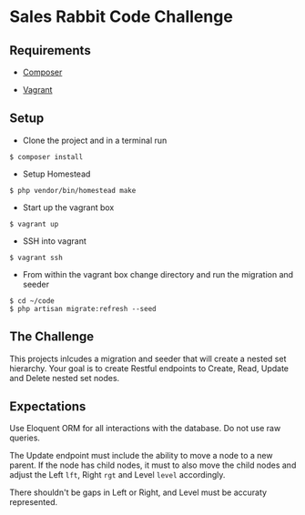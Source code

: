 # Sales Rabbit Code Challenge

## Requirements

* [Composer](https://getcomposer.org/)

* [Vagrant](https://www.vagrantup.com/)

## Setup

* Clone the project and in a terminal run
```
$ composer install
```

* Setup Homestead
```
$ php vendor/bin/homestead make
```

* Start up the vagrant box
```
$ vagrant up
```

* SSH into vagrant
```
$ vagrant ssh
```

* From within the vagrant box change directory and run the migration and seeder 
```
$ cd ~/code
$ php artisan migrate:refresh --seed
```

## The Challenge

This projects inlcudes a migration and seeder that will create a nested set hierarchy. Your goal is to create Restful endpoints to Create, Read, Update and Delete nested set nodes.

## Expectations

Use Eloquent ORM for all interactions with the database. Do not use raw queries.

The Update endpoint must include the ability to move a node to a new parent. If the node has child nodes, it must to also move the child nodes and adjust the Left `lft`, Right `rgt` and Level `level` accordingly.

There shouldn't be gaps in Left or Right, and Level must be accuraty represented.
